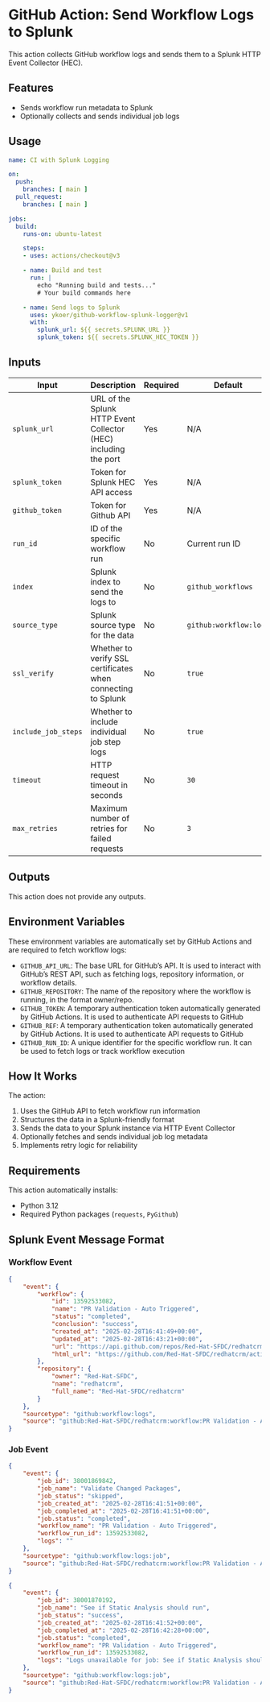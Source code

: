 # GitHub Action: Send Workflow Logs to Splunk
This action collects GitHub workflow logs and sends them to a Splunk HTTP Event Collector (HEC).

## Features

- Sends workflow run metadata to Splunk
- Optionally collects and sends individual job logs

## Usage

```yaml
name: CI with Splunk Logging

on:
  push:
    branches: [ main ]
  pull_request:
    branches: [ main ]

jobs:
  build:
    runs-on: ubuntu-latest

    steps:
    - uses: actions/checkout@v3

    - name: Build and test
      run: |
        echo "Running build and tests..."
        # Your build commands here

    - name: Send logs to Splunk
      uses: ykoer/github-workflow-splunk-logger@v1
      with:
        splunk_url: ${{ secrets.SPLUNK_URL }}
        splunk_token: ${{ secrets.SPLUNK_HEC_TOKEN }}
```

## Inputs

| Input | Description | Required | Default |
|-------|-------------|----------|---------|
| `splunk_url` | URL of the Splunk HTTP Event Collector (HEC) including the port | Yes | N/A |
| `splunk_token` | Token for Splunk HEC API access | Yes | N/A |
| `github_token` | Token for Github API | Yes | N/A |
| `run_id` | ID of the specific workflow run | No | Current run ID |
| `index` | Splunk index to send the logs to | No | `github_workflows` |
| `source_type` | Splunk source type for the data | No | `github:workflow:logs` |
| `ssl_verify` | Whether to verify SSL certificates when connecting to Splunk | No | `true` |
| `include_job_steps` | Whether to include individual job step logs | No | `true` |
| `timeout` | HTTP request timeout in seconds | No | `30` |
| `max_retries` | Maximum number of retries for failed requests | No | `3` |

## Outputs

This action does not provide any outputs.

## Environment Variables

These environment variables are automatically set by GitHub Actions and are required to fetch workflow logs:

- `GITHUB_API_URL`: The base URL for GitHub’s API. It is used to interact with GitHub’s REST API, such as fetching logs, repository information, or workflow details.
- `GITHUB_REPOSITORY`: The name of the repository where the workflow is running, in the format owner/repo.
- `GITHUB_TOKEN`: A temporary authentication token automatically generated by GitHub Actions. It is used to authenticate API requests to GitHub 
- `GITHUB_REF`: A temporary authentication token automatically generated by GitHub Actions. It is used to authenticate API requests to GitHub 
- `GITHUB_RUN_ID`: A unique identifier for the specific workflow run. It can be used to fetch logs or track workflow execution


## How It Works

The action:
1. Uses the GitHub API to fetch workflow run information
2. Structures the data in a Splunk-friendly format
3. Sends the data to your Splunk instance via HTTP Event Collector
4. Optionally fetches and sends individual job log metadata
5. Implements retry logic for reliability

## Requirements

This action automatically installs:
- Python 3.12
- Required Python packages (`requests`, `PyGithub`)


## Splunk Event Message Format
### Workflow Event
```json
{
    "event": {
        "workflow": {
            "id": 13592533082,
            "name": "PR Validation - Auto Triggered",
            "status": "completed",
            "conclusion": "success",
            "created_at": "2025-02-28T16:41:49+00:00",
            "updated_at": "2025-02-28T16:43:21+00:00",
            "url": "https://api.github.com/repos/Red-Hat-SFDC/redhatcrm/actions/runs/13592533082",
            "html_url": "https://github.com/Red-Hat-SFDC/redhatcrm/actions/runs/13592533082"
        },
        "repository": {
            "owner": "Red-Hat-SFDC",
            "name": "redhatcrm",
            "full_name": "Red-Hat-SFDC/redhatcrm"
        }
    },
    "sourcetype": "github:workflow:logs",
    "source": "github:Red-Hat-SFDC/redhatcrm:workflow:PR Validation - Auto Triggered"
}
```

### Job Event
```json
{
    "event": {
        "job_id": 38001869842,
        "job_name": "Validate Changed Packages",
        "job_status": "skipped",
        "job_created_at": "2025-02-28T16:41:51+00:00",
        "job_completed_at": "2025-02-28T16:41:51+00:00",
        "job.status": "completed",
        "workflow_name": "PR Validation - Auto Triggered",
        "workflow_run_id": 13592533082,
        "logs": ""
    },
    "sourcetype": "github:workflow:logs:job",
    "source": "github:Red-Hat-SFDC/redhatcrm:workflow:PR Validation - Auto Triggered:job:Validate Changed Packages"
}
```
```json
{
    "event": {
        "job_id": 38001870192,
        "job_name": "See if Static Analysis should run",
        "job_status": "success",
        "job_created_at": "2025-02-28T16:41:52+00:00",
        "job_completed_at": "2025-02-28T16:42:28+00:00",
        "job.status": "completed",
        "workflow_name": "PR Validation - Auto Triggered",
        "workflow_run_id": 13592533082,
        "logs": "Logs unavailable for job: See if Static Analysis should run"
    },
    "sourcetype": "github:workflow:logs:job",
    "source": "github:Red-Hat-SFDC/redhatcrm:workflow:PR Validation - Auto Triggered:job:See if Static Analysis should run"
}
```